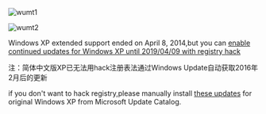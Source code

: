 ![wumt1](https://i.imgur.com/tYv44LB.png)

![wumt2](https://i.imgur.com/V1foCjM.png)

Windows XP extended support ended on April 8, 2014,but you can [enable continued updates for Windows XP until 2019/04/09 with registry hack](https://cnnews.info/?p=323) 

注：简体中文版XP已无法用hack注册表法通过Windows Update自动获取2016年2月后的更新

if you don't want to hack registry,please manually install [these updates](https://github.com/CNMan/MicrosoftHotfixesList/issues/2) for original Windows XP from Microsoft Update Catalog.

